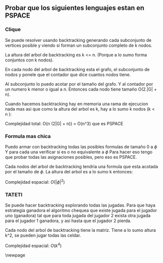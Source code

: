 ## Probar que los siguientes lenguajes estan en PSPACE

### Clique

Se puede resolver usando backtracking generando cada subconjunto de vertices posible
y viendo si forman un subconjunto completo de k nodos.

La altura del arbol de backtracking es k <= n.  (Porque a lo sumo forma conjuntos con k nodos).

En cada nodo del arbol de backtracking esta el grafo, el subconjunto de nodos y ponele que el contador que dice cuantos nodos tiene.

Al subconjunto lo puedo acotar por el tamaño del grafo. Y al contador por un numero k menor o igual a n.
Entonces cada nodo tiene tamaño O(2.|G| + n). 

Cuando hacemos backtracking hay en memoria una rama de ejecucion nada mas asi que como la altura del arbol es k, 
hay a lo sumo k nodos (k < n ):

Complejidad total: O(n (2|G| + n)) = O(n^3) que es PSPACE

### Formula mas chica

Puedo armar con backtracking todas las posibles formulas de tamaño 0  a $\phi$ Y para cada una verificar si es o no equivalente a $\phi$ Para hacer eso tengo que probar todas las asignaciones posibles, pero eso es PSPACE.

Cada nodos del arbol de backtracking tendria una formula que esta acotada por el tamaño de $\phi$. 
La altura del arbol es a lo sumo k entonces:

Complejidad espacial: $O(|\phi|^{2})$

### TATETI

Se puede hacer backtracking explorando todas las jugadas. Para que haya estrategia ganadora el algoritmo chequea que existe jugada
para el jugador uno (ganadora) tal que para toda jugada del jugador 2 exista otra jugada para el jugador 1 ganadora, y asi
hasta que el jugador 2 pierda.

Cada nodo del arbol de backtracking tiene la matriz. Tiene a lo sumo altura k^2, se pueden  jugar todas las celdar.

Complejidad espacial: $O(k^4)$

\newpage